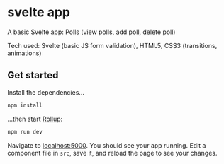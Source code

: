 # svelte app

A basic Svelte app: Polls (view polls, add poll, delete poll)

Tech used: Svelte (basic JS form validation), HTML5, CSS3 (transitions, animations)

## Get started

Install the dependencies...

```bash
npm install
```

...then start [Rollup](https://rollupjs.org):

```bash
npm run dev
```

Navigate to [localhost:5000](http://localhost:5000). You should see your app running. Edit a component file in `src`, save it, and reload the page to see your changes.